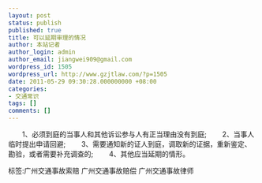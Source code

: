 ```yaml
---
layout: post
status: publish
published: true
title: 可以延期审理的情况
author: 本站记者
author_login: admin
author_email: jiangwei909@gmail.com
wordpress_id: 1505
wordpress_url: http://www.gzjtlaw.com/?p=1505
date: 2011-05-29 09:30:28.000000000 +08:00
categories:
- 交通常识
tags: []
comments: []
---
```

　　1、必须到庭的当事人和其他诉讼参与人有正当理由没有到庭; 　　2、当事人临时提出申请回避; 　　3、需要通知新的证人到庭，调取新的证据，重新鉴定、勘验，或者需要补充调查的; 　　4、其他应当延期的情形。 标签:广州交通事故索赔 广州交通事故赔偿 广州交通事故律师

